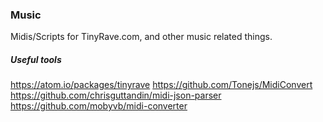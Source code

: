 ### Music

Midis/Scripts for TinyRave.com, and other music related things.

##### Useful tools
https://atom.io/packages/tinyrave
https://github.com/Tonejs/MidiConvert
https://github.com/chrisguttandin/midi-json-parser
https://github.com/mobyvb/midi-converter
